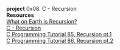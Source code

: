 **project**   0x08. C - Recursion </br>
**Resources** </br>
[What on Earth is Recursion?](https://www.youtube.com/watch?v=Mv9NEXX1VHc) </br>
[C - Recursion](https://www.tutorialspoint.com/cprogramming/c_recursion.htm) </br>
[C Programming Tutorial 85, Recursion pt.1](https://www.youtube.com/watch?v=XGxbXMP6k8k) </br>
[C Programming Tutorial 86, Recursion pt.2](https://www.youtube.com/watch?v=7XiIS6HobNs) </br>